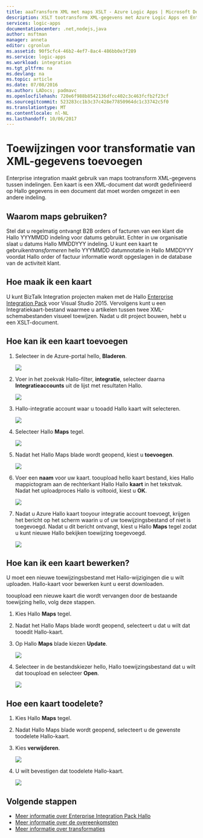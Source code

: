 ```yaml
---
title: aaaTransform XML met maps XSLT - Azure Logic Apps | Microsoft Docs
description: XSLT tootransform XML-gegevens met Azure Logic Apps en Enterprise Integration Pack Hallo toewijst toevoegen
services: logic-apps
documentationcenter: .net,nodejs,java
author: msftman
manager: anneta
editor: cgronlun
ms.assetid: 90f5cfc4-46b2-4ef7-8ac4-486bb0e3f289
ms.service: logic-apps
ms.workload: integration
ms.tgt_pltfrm: na
ms.devlang: na
ms.topic: article
ms.date: 07/08/2016
ms.author: LADocs; padmavc
ms.openlocfilehash: 720e6f988b8542136dfcc402c3c463fcfb2f23cf
ms.sourcegitcommit: 523283cc1b3c37c428e77850964dc1c33742c5f0
ms.translationtype: MT
ms.contentlocale: nl-NL
ms.lasthandoff: 10/06/2017
---
```

# <a name="add-maps-for-xml-data-transform"></a>Toewijzingen voor transformatie van XML-gegevens toevoegen

Enterprise integration maakt gebruik van maps tootransform XML-gegevens tussen indelingen. Een kaart is een XML-document dat wordt gedefinieerd op Hallo gegevens in een document dat moet worden omgezet in een andere indeling. 

## <a name="why-use-maps"></a>Waarom maps gebruiken?

Stel dat u regelmatig ontvangt B2B orders of facturen van een klant die Hallo YYYMMDD indeling voor datums gebruikt. Echter in uw organisatie slaat u datums Hallo MMDDYYY indeling. U kunt een kaart te gebruiken*transformeren* hello YYYMMDD datumnotatie in Hallo MMDDYYY voordat Hallo order of factuur informatie wordt opgeslagen in de database van de activiteit klant.

## <a name="how-do-i-create-a-map"></a>Hoe maak ik een kaart

U kunt BizTalk Integration projecten maken met de Hallo [Enterprise Integration Pack](logic-apps-enterprise-integration-overview.md "meer informatie over Hallo enterprise integration pack") voor Visual Studio 2015. Vervolgens kunt u een Integratiekaart-bestand waarmee u artikelen tussen twee XML-schemabestanden visueel toewijzen. Nadat u dit project bouwen, hebt u een XSLT-document.

## <a name="how-do-i-add-a-map"></a>Hoe kan ik een kaart toevoegen

1. Selecteer in de Azure-portal hello, **Bladeren**.

    ![](./media/logic-apps-enterprise-integration-overview/overview-1.png)

2. Voer in het zoekvak Hallo-filter, **integratie**, selecteer daarna **Integratieaccounts** uit de lijst met resultaten Hallo.

    ![](./media/logic-apps-enterprise-integration-overview/overview-2.png)

3. Hallo-integratie account waar u tooadd Hallo kaart wilt selecteren.

    ![](./media/logic-apps-enterprise-integration-overview/overview-3.png)

4. Selecteer Hallo **Maps** tegel.

    ![](./media/logic-apps-enterprise-integration-maps/map-1.png)

5. Nadat het Hallo Maps blade wordt geopend, kiest u **toevoegen**.

    ![](./media/logic-apps-enterprise-integration-maps/map-2.png)  

6. Voer een **naam** voor uw kaart. tooupload hello kaart bestand, kies Hallo mappictogram aan de rechterkant Hallo Hallo **kaart** in het tekstvak. Nadat het uploadproces Hallo is voltooid, kiest u **OK**.

    ![](./media/logic-apps-enterprise-integration-maps/map-3.png)

7. Nadat u Azure Hallo kaart tooyour integratie account toevoegt, krijgen het bericht op het scherm waarin u of uw toewijzingsbestand of niet is toegevoegd. Nadat u dit bericht ontvangt, kiest u Hallo **Maps** tegel zodat u kunt nieuwe Hallo bekijken toewijzing toegevoegd.

    ![](./media/logic-apps-enterprise-integration-maps/map-4.png)

## <a name="how-do-i-edit-a-map"></a>Hoe kan ik een kaart bewerken?

U moet een nieuwe toewijzingsbestand met Hallo-wijzigingen die u wilt uploaden. Hallo-kaart voor bewerken kunt u eerst downloaden.

tooupload een nieuwe kaart die wordt vervangen door de bestaande toewijzing hello, volg deze stappen.

1. Kies Hallo **Maps** tegel.

2. Nadat het Hallo Maps blade wordt geopend, selecteert u dat u wilt dat tooedit Hallo-kaart.

3. Op Hallo **Maps** blade kiezen **Update**.

    ![](./media/logic-apps-enterprise-integration-maps/edit-1.png)

4. Selecteer in de bestandskiezer hello, Hallo toewijzingsbestand dat u wilt dat tooupload en selecteer **Open**.

    ![](./media/logic-apps-enterprise-integration-maps/edit-2.png)

## <a name="how-toodelete-a-map"></a>Hoe een kaart toodelete?

1. Kies Hallo **Maps** tegel.

2. Nadat Hallo Maps blade wordt geopend, selecteert u de gewenste toodelete Hallo-kaart.

3. Kies **verwijderen**.

    ![](./media/logic-apps-enterprise-integration-maps/delete.png)

4. U wilt bevestigen dat toodelete Hallo-kaart.

    ![](./media/logic-apps-enterprise-integration-maps/delete-confirmation-1.png)

## <a name="next-steps"></a>Volgende stappen
* [Meer informatie over Enterprise Integration Pack Hallo](logic-apps-enterprise-integration-overview.md "meer informatie over Enterprise Integration Pack")  
* [Meer informatie over de overeenkomsten](../logic-apps/logic-apps-enterprise-integration-agreements.md "meer informatie over enterprise integration-overeenkomsten")  
* [Meer informatie over transformaties](logic-apps-enterprise-integration-transform.md "meer informatie over enterprise integration-transformaties")  


